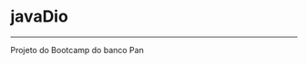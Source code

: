 # javaDio
**********************************************************


Projeto do Bootcamp do banco Pan

